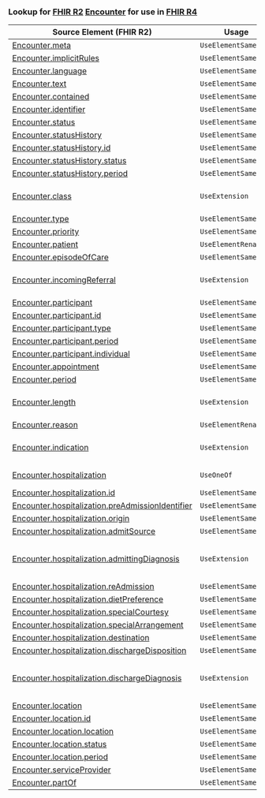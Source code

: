 ### Lookup for [FHIR R2](https://hl7.org/fhir/DSTU2/) [Encounter](https://hl7.org/fhir/DSTU2/Encounter.html) for use in [FHIR R4](https://hl7.org/fhir/R4/)

| Source Element (FHIR R2) | Usage | Target |
| -------------- | ----- | ------ |
| [Encounter.meta](https://hl7.org/fhir/DSTU2/Encounter.html#resource) | `UseElementSameName` | [Encounter.meta](https://hl7.org/fhir/R4/Encounter.html#resource) |
| [Encounter.implicitRules](https://hl7.org/fhir/DSTU2/Encounter.html#resource) | `UseElementSameName` | [Encounter.implicitRules](https://hl7.org/fhir/R4/Encounter.html#resource) |
| [Encounter.language](https://hl7.org/fhir/DSTU2/Encounter.html#resource) | `UseElementSameName` | [Encounter.language](https://hl7.org/fhir/R4/Encounter.html#resource) |
| [Encounter.text](https://hl7.org/fhir/DSTU2/Encounter.html#resource) | `UseElementSameName` | [Encounter.text](https://hl7.org/fhir/R4/Encounter.html#resource) |
| [Encounter.contained](https://hl7.org/fhir/DSTU2/Encounter.html#resource) | `UseElementSameName` | [Encounter.contained](https://hl7.org/fhir/R4/Encounter.html#resource) |
| [Encounter.identifier](https://hl7.org/fhir/DSTU2/Encounter.html#resource) | `UseElementSameName` | [Encounter.identifier](https://hl7.org/fhir/R4/Encounter.html#resource) |
| [Encounter.status](https://hl7.org/fhir/DSTU2/Encounter.html#resource) | `UseElementSameName` | [Encounter.status](https://hl7.org/fhir/R4/Encounter.html#resource) |
| [Encounter.statusHistory](https://hl7.org/fhir/DSTU2/Encounter.html#resource) | `UseElementSameName` | [Encounter.statusHistory](https://hl7.org/fhir/R4/Encounter.html#resource) |
| [Encounter.statusHistory.id](https://hl7.org/fhir/DSTU2/Encounter.html#resource) | `UseElementSameName` | [Encounter.statusHistory.id](https://hl7.org/fhir/R4/Encounter.html#resource) |
| [Encounter.statusHistory.status](https://hl7.org/fhir/DSTU2/Encounter.html#resource) | `UseElementSameName` | [Encounter.statusHistory.status](https://hl7.org/fhir/R4/Encounter.html#resource) |
| [Encounter.statusHistory.period](https://hl7.org/fhir/DSTU2/Encounter.html#resource) | `UseElementSameName` | [Encounter.statusHistory.period](https://hl7.org/fhir/R4/Encounter.html#resource) |
| [Encounter.class](https://hl7.org/fhir/DSTU2/Encounter.html#resource) | `UseExtension` | [http://hl7.org/fhir/1.0/StructureDefinition/extension-Encounter.class](StructureDefinition-ext-R2-Encounter.class.html) |
| [Encounter.type](https://hl7.org/fhir/DSTU2/Encounter.html#resource) | `UseElementSameName` | [Encounter.type](https://hl7.org/fhir/R4/Encounter.html#resource) |
| [Encounter.priority](https://hl7.org/fhir/DSTU2/Encounter.html#resource) | `UseElementSameName` | [Encounter.priority](https://hl7.org/fhir/R4/Encounter.html#resource) |
| [Encounter.patient](https://hl7.org/fhir/DSTU2/Encounter.html#resource) | `UseElementRenamed` | [Encounter.subject](https://hl7.org/fhir/R4/Encounter.html#resource) |
| [Encounter.episodeOfCare](https://hl7.org/fhir/DSTU2/Encounter.html#resource) | `UseElementSameName` | [Encounter.episodeOfCare](https://hl7.org/fhir/R4/Encounter.html#resource) |
| [Encounter.incomingReferral](https://hl7.org/fhir/DSTU2/Encounter.html#resource) | `UseExtension` | [http://hl7.org/fhir/1.0/StructureDefinition/extension-Encounter.incomingReferral](StructureDefinition-ext-R2-Encounter.incomingReferral.html) |
| [Encounter.participant](https://hl7.org/fhir/DSTU2/Encounter.html#resource) | `UseElementSameName` | [Encounter.participant](https://hl7.org/fhir/R4/Encounter.html#resource) |
| [Encounter.participant.id](https://hl7.org/fhir/DSTU2/Encounter.html#resource) | `UseElementSameName` | [Encounter.participant.id](https://hl7.org/fhir/R4/Encounter.html#resource) |
| [Encounter.participant.type](https://hl7.org/fhir/DSTU2/Encounter.html#resource) | `UseElementSameName` | [Encounter.participant.type](https://hl7.org/fhir/R4/Encounter.html#resource) |
| [Encounter.participant.period](https://hl7.org/fhir/DSTU2/Encounter.html#resource) | `UseElementSameName` | [Encounter.participant.period](https://hl7.org/fhir/R4/Encounter.html#resource) |
| [Encounter.participant.individual](https://hl7.org/fhir/DSTU2/Encounter.html#resource) | `UseElementSameName` | [Encounter.participant.individual](https://hl7.org/fhir/R4/Encounter.html#resource) |
| [Encounter.appointment](https://hl7.org/fhir/DSTU2/Encounter.html#resource) | `UseElementSameName` | [Encounter.appointment](https://hl7.org/fhir/R4/Encounter.html#resource) |
| [Encounter.period](https://hl7.org/fhir/DSTU2/Encounter.html#resource) | `UseElementSameName` | [Encounter.period](https://hl7.org/fhir/R4/Encounter.html#resource) |
| [Encounter.length](https://hl7.org/fhir/DSTU2/Encounter.html#resource) | `UseExtension` | [http://hl7.org/fhir/1.0/StructureDefinition/extension-Encounter.length](StructureDefinition-ext-R2-Encounter.length.html) |
| [Encounter.reason](https://hl7.org/fhir/DSTU2/Encounter.html#resource) | `UseElementRenamed` | [Encounter.reasonCode](https://hl7.org/fhir/R4/Encounter.html#resource) |
| [Encounter.indication](https://hl7.org/fhir/DSTU2/Encounter.html#resource) | `UseExtension` | [http://hl7.org/fhir/1.0/StructureDefinition/extension-Encounter.indication](StructureDefinition-ext-R2-Encounter.indication.html) |
| [Encounter.hospitalization](https://hl7.org/fhir/DSTU2/Encounter.html#resource) | `UseOneOf` | [Encounter.diagnosis](https://hl7.org/fhir/R4/Encounter.html#resource)<br />[Encounter.hospitalization](https://hl7.org/fhir/R4/Encounter.html#resource) |
| [Encounter.hospitalization.id](https://hl7.org/fhir/DSTU2/Encounter.html#resource) | `UseElementSameName` | [Encounter.hospitalization.id](https://hl7.org/fhir/R4/Encounter.html#resource) |
| [Encounter.hospitalization.preAdmissionIdentifier](https://hl7.org/fhir/DSTU2/Encounter.html#resource) | `UseElementSameName` | [Encounter.hospitalization.preAdmissionIdentifier](https://hl7.org/fhir/R4/Encounter.html#resource) |
| [Encounter.hospitalization.origin](https://hl7.org/fhir/DSTU2/Encounter.html#resource) | `UseElementSameName` | [Encounter.hospitalization.origin](https://hl7.org/fhir/R4/Encounter.html#resource) |
| [Encounter.hospitalization.admitSource](https://hl7.org/fhir/DSTU2/Encounter.html#resource) | `UseElementSameName` | [Encounter.hospitalization.admitSource](https://hl7.org/fhir/R4/Encounter.html#resource) |
| [Encounter.hospitalization.admittingDiagnosis](https://hl7.org/fhir/DSTU2/Encounter.html#resource) | `UseExtension` | [http://hl7.org/fhir/1.0/StructureDefinition/extension-Encounter.hospitalization.admittingDiagnosis](StructureDefinition-ext-R2-Encounter.ho.admittingDiagnosis.html) |
| [Encounter.hospitalization.reAdmission](https://hl7.org/fhir/DSTU2/Encounter.html#resource) | `UseElementSameName` | [Encounter.hospitalization.reAdmission](https://hl7.org/fhir/R4/Encounter.html#resource) |
| [Encounter.hospitalization.dietPreference](https://hl7.org/fhir/DSTU2/Encounter.html#resource) | `UseElementSameName` | [Encounter.hospitalization.dietPreference](https://hl7.org/fhir/R4/Encounter.html#resource) |
| [Encounter.hospitalization.specialCourtesy](https://hl7.org/fhir/DSTU2/Encounter.html#resource) | `UseElementSameName` | [Encounter.hospitalization.specialCourtesy](https://hl7.org/fhir/R4/Encounter.html#resource) |
| [Encounter.hospitalization.specialArrangement](https://hl7.org/fhir/DSTU2/Encounter.html#resource) | `UseElementSameName` | [Encounter.hospitalization.specialArrangement](https://hl7.org/fhir/R4/Encounter.html#resource) |
| [Encounter.hospitalization.destination](https://hl7.org/fhir/DSTU2/Encounter.html#resource) | `UseElementSameName` | [Encounter.hospitalization.destination](https://hl7.org/fhir/R4/Encounter.html#resource) |
| [Encounter.hospitalization.dischargeDisposition](https://hl7.org/fhir/DSTU2/Encounter.html#resource) | `UseElementSameName` | [Encounter.hospitalization.dischargeDisposition](https://hl7.org/fhir/R4/Encounter.html#resource) |
| [Encounter.hospitalization.dischargeDiagnosis](https://hl7.org/fhir/DSTU2/Encounter.html#resource) | `UseExtension` | [http://hl7.org/fhir/1.0/StructureDefinition/extension-Encounter.hospitalization.dischargeDiagnosis](StructureDefinition-ext-R2-Encounter.ho.dischargeDiagnosis.html) |
| [Encounter.location](https://hl7.org/fhir/DSTU2/Encounter.html#resource) | `UseElementSameName` | [Encounter.location](https://hl7.org/fhir/R4/Encounter.html#resource) |
| [Encounter.location.id](https://hl7.org/fhir/DSTU2/Encounter.html#resource) | `UseElementSameName` | [Encounter.location.id](https://hl7.org/fhir/R4/Encounter.html#resource) |
| [Encounter.location.location](https://hl7.org/fhir/DSTU2/Encounter.html#resource) | `UseElementSameName` | [Encounter.location.location](https://hl7.org/fhir/R4/Encounter.html#resource) |
| [Encounter.location.status](https://hl7.org/fhir/DSTU2/Encounter.html#resource) | `UseElementSameName` | [Encounter.location.status](https://hl7.org/fhir/R4/Encounter.html#resource) |
| [Encounter.location.period](https://hl7.org/fhir/DSTU2/Encounter.html#resource) | `UseElementSameName` | [Encounter.location.period](https://hl7.org/fhir/R4/Encounter.html#resource) |
| [Encounter.serviceProvider](https://hl7.org/fhir/DSTU2/Encounter.html#resource) | `UseElementSameName` | [Encounter.serviceProvider](https://hl7.org/fhir/R4/Encounter.html#resource) |
| [Encounter.partOf](https://hl7.org/fhir/DSTU2/Encounter.html#resource) | `UseElementSameName` | [Encounter.partOf](https://hl7.org/fhir/R4/Encounter.html#resource) |
